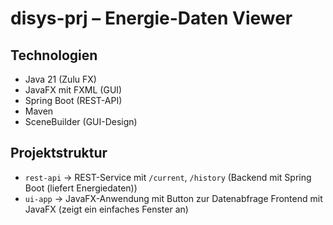 # disys-prj – Energie-Daten Viewer

## Technologien
- Java 21 (Zulu FX)
- JavaFX mit FXML (GUI)
- Spring Boot (REST-API)
- Maven
- SceneBuilder (GUI-Design)

## Projektstruktur
- `rest-api` → REST-Service mit `/current`, `/history` (Backend mit Spring Boot (liefert Energiedaten))
- `ui-app` → JavaFX-Anwendung mit Button zur Datenabfrage Frontend mit JavaFX (zeigt ein einfaches Fenster an)



